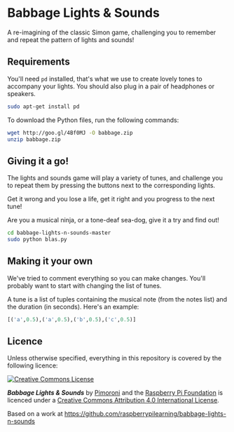 # Babbage Lights & Sounds

A re-imagining of the classic Simon game, challenging you to remember and repeat the pattern of lights and sounds!

## Requirements

You'll need `pd` installed, that's what we use to create lovely tones to accompany your lights. You should also plug in a pair of headphones or speakers.

```bash
sudo apt-get install pd
```

To download the Python files, run the following commands:

```bash
wget http://goo.gl/4Bf0MJ -O babbage.zip
unzip babbage.zip
```

## Giving it a go!

The lights and sounds game will play a variety of tunes, and challenge you to repeat them by pressing the buttons next to the corresponding lights.

Get it wrong and you lose a life, get it right and you progress to the next tune!

Are you a musical ninja, or a tone-deaf sea-dog, give it a try and find out!

```bash
cd babbage-lights-n-sounds-master
sudo python blas.py
```

## Making it your own

We've tried to comment everything so you can make changes. You'll probably want to start with changing the list of tunes.

A tune is a list of tuples containing the musical note (from the notes list) and the duration (in seconds). Here's an example:

```python
[('a',0.5),('a',0.5),('b',0.5),('c',0.5)]
```

## Licence

Unless otherwise specified, everything in this repository is covered by the following licence:

[![Creative Commons License](http://i.creativecommons.org/l/by-sa/4.0/88x31.png)](http://creativecommons.org/licenses/by-sa/4.0/)

***Babbage Lights & Sounds*** by [Pimoroni](http://pimoroni.com) and the [Raspberry Pi Foundation](http://www.raspberrypi.org) is licenced under a [Creative Commons Attribution 4.0 International License](http://creativecommons.org/licenses/by-sa/4.0/).

Based on a work at https://github.com/raspberrypilearning/babbage-lights-n-sounds
